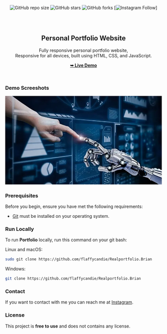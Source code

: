 <div align="center">
  
  ![GitHub repo size](https://github.com/flaffycandie)
  ![GitHub stars](https://github.com/flaffycandie/Realportfolio.Brian)
  ![GitHub forks](https://github.com/flaffycandie/Realportfolio.Brian)
[![Instagram Follow](https://www.instagram.com/flaffycandie/)]

  <br />
  <br />

  <h2 align="center">Personal Portfolio Website</h2>

  Fully responsive personal portfolio website, <br />Responsive for all devices, built using HTML, CSS, and JavaScript.

  <a href="https://codewithsflaffycandie.github.io/portfolio/"><strong>➥ Live Demo</strong></a>

</div>

<br />

### Demo Screeshots

![Portfolio Desktop Demo](./readme-images/software%20engineer%20display.webp "Desktop Demo")

### Prerequisites

Before you begin, ensure you have met the following requirements:

* [Git](https://git-scm.com/downloads "Download Git") must be installed on your operating system.

### Run Locally

To run **Portfolio** locally, run this command on your git bash:

Linux and macOS:

```bash
sudo git clone https://github.com/flaffycandie/Realportfolio.Brian
```

Windows:

```bash
git clone https://github.com/flaffycandie/Realportfolio.Brian
```

### Contact

If you want to contact with me you can reach me at [Instagram](https://www.instagram.com/flaffycandie/).

### License

This project is **free to use** and does not contains any license.
